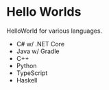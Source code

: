 
# Hello Worlds

HelloWorld for various languages.

+ C# w/ .NET Core
+ Java w/ Gradle
+ C++
+ Python
+ TypeScript
+ Haskell

